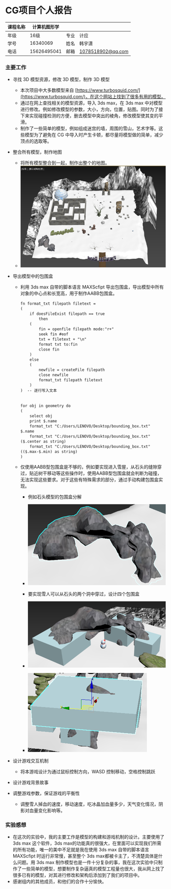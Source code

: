 # CG项目个人报告

| 课程名称 | 计算机图形学 |      |                   |
| -------- | ------------ | ---- | ----------------- |
| 年级     | 16级         | 专业 | 计应              |
| 学号     | 16340069     | 姓名 | 韩宇潇            |
| 电话     | 15626495041  | 邮箱 | 1078518902@qq.com |

### 主要工作

- 寻找 3D 模型资源，修改 3D 模型，制作 3D 模型	
  - 本次项目中大多数模型来自 [https://www.turbosquid.com/](https://www.turbosquid.com/)，在这个网站上找到了很多有用的模型。
  - 通过在网上查找相关的模型资源，导入 3ds max，在 3ds max 中对模型进行修改。例如修改模型的参数，大小，方向，位置，贴图。同时为了接下来实现碰撞检测的方便，删去模型中突出的棱角，修改模型使其变的平滑。
  - 制作了一些简单的模型，例如组成迷宫的墙，周围的雪山，艺术字等。这些模型为了避免在 CG 中导入时产生卡顿，都尽量将模型做的简单，减少顶点的选取等。
  
- 整合所有模型，制作地图
  - 将所有模型整合到一起，制作出整个的地图。
  - ![地图](https://github.com/sysu-cg/Dashboard/blob/master/imgs/report_16340069/map.png?raw=true)
  
- 导出模型中的包围盒

  - 利用 3ds max 自带的脚本语言 MAXScfipt 导出包围盒，导出模型中所有对象的中心点和长宽高，用于制作AABB包围盒。

    ```
    fn format_txt filepath filetext =
    (
        if doesFileExist filepath == true 
            then
        (
            fin = openfile filepath mode:"r+"
            seek fin #eof
            txt = filetext + "\n"
            format txt to:fin
            close fin
        )
        else
        (
            newfile = createFile filepath
            close newfile
            format_txt filepath filetext
    	)
    )  -- 逐行写入文本
    
    
    for obj in geometry do
    (
    	select obj
    	print $.name
    	format_txt "C:/Users/LENOVO/Desktop/bounding_box.txt" $.name
    	format_txt "C:/Users/LENOVO/Desktop/bounding_box.txt" ($.center as string)
    	format_txt "C:/Users/LENOVO/Desktop/bounding_box.txt" (($.max-$.min) as string)
    )
    ```

  - 仅使用AABB型包围盒是不够的，例如要实现进入雪屋，从石头的缝隙穿过，贴近树干移动等这些操作时，使用AABB型包围盒就会判断为碰撞，无法实现这些要求。对于这些有特殊需求的部分，通过手动构建包围盒实现。

    - 例如石头模型的包围盒分解
    
    - ![石头](https://github.com/sysu-cg/Dashboard/blob/master/imgs/report_16340069/rock.png?raw=true)
    - 要实现雪人可以从石头的两个洞中穿过，设计四个包围盒
    - ![包围盒](https://github.com/sysu-cg/Dashboard/blob/master/imgs/report_16340069/box1.png?raw=true)
    - ![包围盒](https://github.com/sysu-cg/Dashboard/blob/master/imgs/report_16340069/box2.png?raw=true)

- 设计游戏交互机制

  - 将本游戏设计为通过鼠标控制方向，WASD 控制移动，空格控制跳跃

- 设计游戏背景故事

- 调整游戏参数，保证游戏的平衡性

  - 调整雪人掉血的速度，移动速度，吃冰晶加血量多少，天气变化情况，阴影对血量变化影响等。



### 实验感想

- 在这次的实验中，我的主要工作是模型的构建和游戏机制的设计。主要使用了 3ds max 这个软件，3ds max的功能真的很强大，在里面可以实现我们所需的所有功能，唯一的美中不足就是我在使用 3ds max 自带的脚本语言 MAXScfipt 时运行非常慢，甚至整个 3ds max都被卡主了，不清楚具体是什么问题。用 3ds max 制作模型也是一件十分复杂的事，我在这次实验中只制作了一些简单的模型，想要制作复杂逼真的模型工程量也很大，我从网上找了很多已有的模型，对其进行修改和架构后添加到了我们的项目中。
- 感谢组内的其他成员，和他们的合作十分愉快。